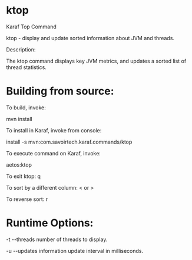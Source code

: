 ktop
====

Karaf Top Command

 ktop - display and update sorted information about JVM and threads.

Description:

 The ktop command displays key JVM metrics, and updates a sorted list
 of thread statistics. 

Building from source:
===

To build, invoke:
 
 mvn install


To install in Karaf, invoke from console:

 install -s mvn:com.savoirtech.karaf.commands/ktop


To execute command on Karaf, invoke:

 aetos:ktop


To exit ktop: q

To sort by a different column: < or >

To reverse sort: r


Runtime Options:
===

 -t  --threads   number of threads to display. 
 
 -u  --updates   information update interval in milliseconds.
